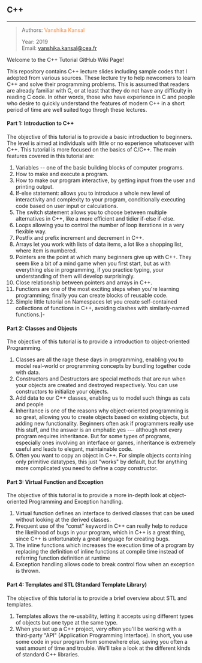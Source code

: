 ## C++
---

> Authors: <font color='#f78c40'>Vanshika Kansal</font>
> 
> Year: 2019  
> Email: [vanshika.kansal@cea.fr](mailto:vanshika.kansal@cea.fr)

Welcome to the C++ Tutorial GitHub Wiki Page!

This repository contains C++ lecture slides including sample codes that I adopted from various sources. These lecture try to help newcomers to learn C++ and solve their programming problems.
This is assumed that readers are already familiar with C, or at least that they do not have any difficulty in reading C code. In other words, those who have experience in C and people who desire to quickly understand the features of modern C++ in a short period of time are well suited togo throgh these lectures.

#### Part 1: Introduction to C++

The objective of this tutorial is to provide a basic introduction to beginners. The level is aimed at individuals with little or no experience whatsoever with C++. This tutorial is more focused on the basics of C/C++. The main features covered in this tutorial are:

1. Variables -- one of the basic building blocks of computer programs.
1. How to make and execute a program.
1. How to make our program interactive, by getting input from the user and printing output.
1. If-else statement: allows you to introduce a whole new level of interactivity and complexity to your program, conditionally executing code based on user input or calculations.
1. The switch statement allows you to choose between multiple alternatives in C++, like a more efficient and tidier if-else if-else.
1. Loops allowing you to control the number of loop iterations in a very flexible way.
1. Postfix and prefix increment and decrement in C++.
1. Arrays let you work with lists of data items, a lot like a shopping list, where item is numbered.
1. Pointers are the point at which many beginners give up with C++. They seem like a bit of a mind game when you first start, but as with everything else in programming, if you practice typing, your understanding of them will develop surprisingly.
1. Close relationship between pointers and arrays in C++.
1. Functions are one of the most exciting steps when you're learning programming; finally you can create blocks of reusable code.
1. Simple little tutorial on Namespaces let you create self-contained collections of functions in C++, avoiding clashes with similarly-named functions.]-


#### Part 2: Classes and Objects

The objective of this tutorial is to provide a introduction to object-oriented Programming.

1. Classes are all the rage these days in programming, enabling you to model real-world or programming concepts by bundling together code with data.
1. Constructors and Destructors are special methods that are run when your objects are created and destroyed respectively. You can use constructors to initialize your objects.
1. Add data to our C++ classes, enabling us to model such things as cats and people
1. Inheritance is one of the reasons why object-oriented programming is so great, allowing you to create objects based on existing objects, but adding new functionality. Beginners often ask if programmers really use this stuff, and the answer is an emphatic yes --- although not every program requires inheritance. But for some types of programs, especially ones involving an interface or games, inheritance is extremely useful and leads to elegant, maintainable code.
1. Often you want to copy an object in C++. For simple objects containing only primitive datatypes, this just "works" by default, but for anything more complicated you need to define a copy constructor.

#### Part 3: Virtual Function and Exception 

The objective of this tutorial is to provide a more in-depth look at object-oriented Programming and Exception handling.

1. Virtual function defines an interface to derived classes that can be used without looking at the derived classes.
1. Frequent use of the "const" keyword in C++ can really help to reduce the likelihood of bugs in your program, which in C++ is a great thing, since C++ is unfortunately a great language for creating bugs.
1. The inline functions which increases the execution time of a program by replacing the definition of inline functions at compile time instead of referring function definition at runtime
1. Exception handling allows code to break control flow when an exception is thrown.

#### Part 4: Templates and STL (Standard Template Library)

The objective of this tutorial is to provide a brief overview about STL and templates.

1. Templates allows the re-usability, letting it accepts using different types of objects but one type at the same type. 
1. When you set up a C++ project, very often you'll be working with a third-party "API" (Application Programming Interface). In short, you use some code in your program from somewhere else, saving you often a vast amount of time and trouble. We'll take a look at the different kinds of standard C++ libraries.
